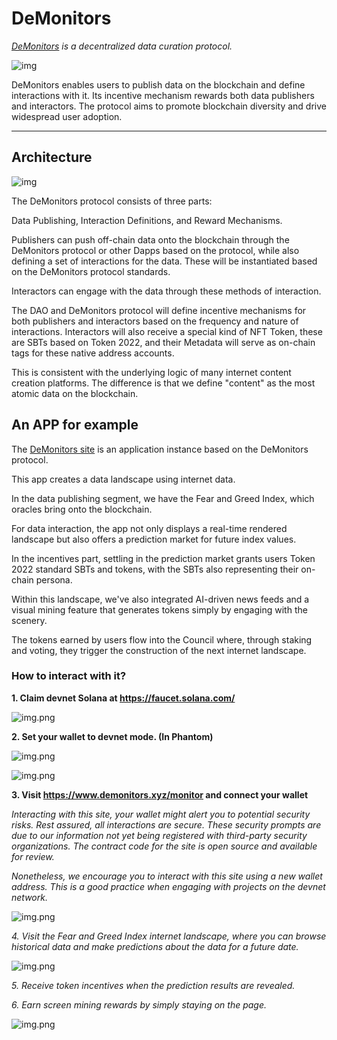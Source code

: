 # DeMonitors

*[DeMonitors](https://demonitors.xyz/) is a decentralized data curation protocol.*

![img](./docs/banner.jpg)

DeMonitors enables users to publish data on the blockchain and define interactions with it. Its incentive mechanism rewards both data publishers and interactors. The protocol aims to promote blockchain diversity and drive widespread user adoption.

---

## Architecture

![img](docs/demonitors.png)

The DeMonitors protocol consists of three parts:

Data Publishing, Interaction Definitions, and Reward Mechanisms.

Publishers can push off-chain data onto the blockchain through the DeMonitors protocol or other Dapps based on the protocol, while also defining a set of interactions for the data. These will be instantiated based on the DeMonitors protocol standards.

Interactors can engage with the data through these methods of interaction.

The DAO and DeMonitors protocol will define incentive mechanisms for both publishers and interactors based on the frequency and nature of interactions. Interactors will also receive a special kind of NFT Token, these are SBTs based on Token 2022, and their Metadata will serve as on-chain tags for these native address accounts.

This is consistent with the underlying logic of many internet content creation platforms. The difference is that we define "content" as the most atomic data on the blockchain.

## An APP for example

The [DeMonitors site](https://demonitors.xyz/) is an application instance based on the DeMonitors protocol. 

This app creates a data landscape using internet data.

In the data publishing segment, we have the Fear and Greed Index, which oracles bring onto the blockchain.

For data interaction, the app not only displays a real-time rendered landscape but also offers a prediction market for future index values.

In the incentives part, settling in the prediction market grants users Token 2022 standard SBTs and tokens, with the SBTs also representing their on-chain persona.

Within this landscape, we've also integrated AI-driven news feeds and a visual mining feature that generates tokens simply by engaging with the scenery.

The tokens earned by users flow into the Council where, through staking and voting, they trigger the construction of the next internet landscape.

### How to interact with it?

**1. Claim devnet Solana at https://faucet.solana.com/**

![img.png](docs/faucet.png)

**2. Set your wallet to devnet mode. (In Phantom)**

![img.png](docs/settings.png)

![img.png](docs/devnet.png)

**3. Visit https://www.demonitors.xyz/monitor and connect your wallet**

*Interacting with this site, your wallet might alert you to potential security risks. Rest assured, all interactions are secure. These security prompts are due to our information not yet being registered with third-party security organizations. The contract code for the site is open source and available for review.*

*Nonetheless, we encourage you to interact with this site using a new wallet address. This is a good practice when engaging with projects on the devnet network.*

![img.png](docs/portal.png)

*4. Visit the Fear and Greed Index internet landscape, where you can browse historical data and make predictions about the data for a future date.*

![img.png](docs/predict.png)

*5. Receive token incentives when the prediction results are revealed.*

*6. Earn screen mining rewards by simply staying on the page.*

![img.png](docs/mining.png)




